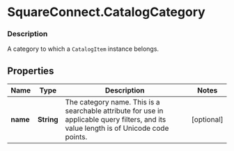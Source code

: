 # SquareConnect.CatalogCategory

### Description

A category to which a `CatalogItem` instance belongs.

## Properties
Name | Type | Description | Notes
------------ | ------------- | ------------- | -------------
**name** | **String** | The category name. This is a searchable attribute for use in applicable query filters, and its value length is of Unicode code points. | [optional] 



